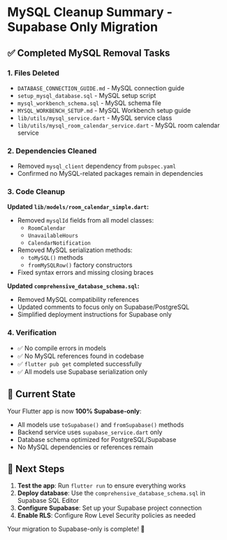 # MySQL Cleanup Summary - Supabase Only Migration

## ✅ Completed MySQL Removal Tasks

### 1. **Files Deleted**

- `DATABASE_CONNECTION_GUIDE.md` - MySQL connection guide
- `setup_mysql_database.sql` - MySQL setup script
- `mysql_workbench_schema.sql` - MySQL schema file
- `MYSQL_WORKBENCH_SETUP.md` - MySQL Workbench setup guide
- `lib/utils/mysql_service.dart` - MySQL service class
- `lib/utils/mysql_room_calendar_service.dart` - MySQL room calendar service

### 2. **Dependencies Cleaned**

- Removed `mysql_client` dependency from `pubspec.yaml`
- Confirmed no MySQL-related packages remain in dependencies

### 3. **Code Cleanup**

**Updated `lib/models/room_calendar_simple.dart`:**

- Removed `mysqlId` fields from all model classes:
  - `RoomCalendar`
  - `UnavailableHours`
  - `CalendarNotification`
- Removed MySQL serialization methods:
  - `toMySQL()` methods
  - `fromMySQLRow()` factory constructors
- Fixed syntax errors and missing closing braces

**Updated `comprehensive_database_schema.sql`:**

- Removed MySQL compatibility references
- Updated comments to focus only on Supabase/PostgreSQL
- Simplified deployment instructions for Supabase only

### 4. **Verification**

- ✅ No compile errors in models
- ✅ No MySQL references found in codebase
- ✅ `flutter pub get` completed successfully
- ✅ All models use Supabase serialization only

## 🎯 Current State

Your Flutter app is now **100% Supabase-only**:

- All models use `toSupabase()` and `fromSupabase()` methods
- Backend service uses `supabase_service.dart` only
- Database schema optimized for PostgreSQL/Supabase
- No MySQL dependencies or references remain

## 🚀 Next Steps

1. **Test the app**: Run `flutter run` to ensure everything works
2. **Deploy database**: Use the `comprehensive_database_schema.sql` in Supabase SQL Editor
3. **Configure Supabase**: Set up your Supabase project connection
4. **Enable RLS**: Configure Row Level Security policies as needed

Your migration to Supabase-only is complete! 🎉
